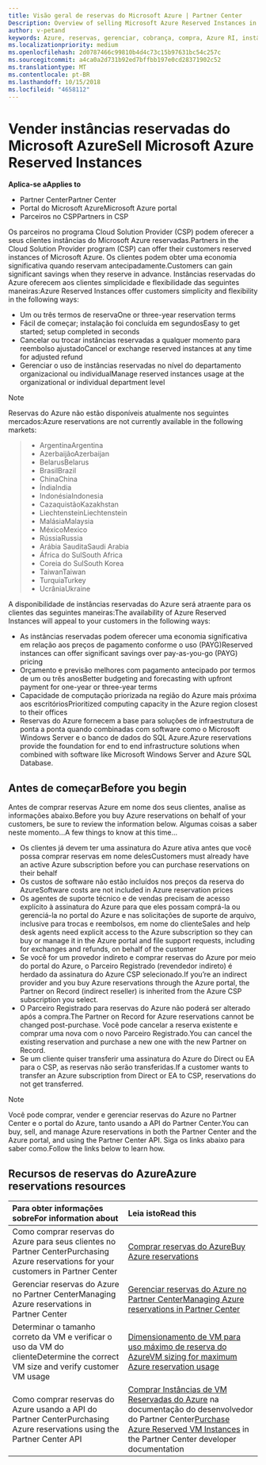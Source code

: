 ```yaml
---
title: Visão geral de reservas do Microsoft Azure | Partner Center
Description: Overview of selling Microsoft Azure Reserved Instances in CSP.
author: v-petand
keywords: Azure, reservas, gerenciar, cobrança, compra, Azure RI, instâncias reservadas do Azure
ms.localizationpriority: medium
ms.openlocfilehash: 2d0787466c99810b4d4c73c15b97631bc54c257c
ms.sourcegitcommit: a4ca0a2d731b92ed7bffbb197e0cd28371902c52
ms.translationtype: MT
ms.contentlocale: pt-BR
ms.lasthandoff: 10/15/2018
ms.locfileid: "4658112"
---
```

# <a name="sell-microsoft-azure-reserved-instances"></a><span data-ttu-id="ac307-103">Vender instâncias reservadas do Microsoft Azure</span><span class="sxs-lookup"><span data-stu-id="ac307-103">Sell Microsoft Azure Reserved Instances</span></span> 

**<span data-ttu-id="ac307-104">Aplica-se a</span><span class="sxs-lookup"><span data-stu-id="ac307-104">Applies to</span></span>**

-  <span data-ttu-id="ac307-105">Partner Center</span><span class="sxs-lookup"><span data-stu-id="ac307-105">Partner Center</span></span>
-  <span data-ttu-id="ac307-106">Portal do Microsoft Azure</span><span class="sxs-lookup"><span data-stu-id="ac307-106">Microsoft Azure portal</span></span>
-  <span data-ttu-id="ac307-107">Parceiros no CSP</span><span class="sxs-lookup"><span data-stu-id="ac307-107">Partners in CSP</span></span>

<span data-ttu-id="ac307-108">Os parceiros no programa Cloud Solution Provider (CSP) podem oferecer a seus clientes instâncias do Microsoft Azure reservadas.</span><span class="sxs-lookup"><span data-stu-id="ac307-108">Partners in the Cloud Solution Provider program (CSP) can offer their customers reserved instances of Microsoft Azure.</span></span> <span data-ttu-id="ac307-109">Os clientes podem obter uma economia significativa quando reservam antecipadamente.</span><span class="sxs-lookup"><span data-stu-id="ac307-109">Customers can gain significant savings when they reserve in advance.</span></span> <span data-ttu-id="ac307-110">Instâncias reservadas do Azure oferecem aos clientes simplicidade e flexibilidade das seguintes maneiras:</span><span class="sxs-lookup"><span data-stu-id="ac307-110">Azure Reserved Instances offer customers simplicity and flexibility in the following ways:</span></span>

-   <span data-ttu-id="ac307-111">Um ou três termos de reserva</span><span class="sxs-lookup"><span data-stu-id="ac307-111">One or three-year reservation terms</span></span> 
-   <span data-ttu-id="ac307-112">Fácil de começar; instalação foi concluída em segundos</span><span class="sxs-lookup"><span data-stu-id="ac307-112">Easy to get started; setup completed in seconds</span></span> 
-   <span data-ttu-id="ac307-113">Cancelar ou trocar instâncias reservadas a qualquer momento para reembolso ajustado</span><span class="sxs-lookup"><span data-stu-id="ac307-113">Cancel or exchange reserved instances at any time for adjusted refund</span></span> 
-   <span data-ttu-id="ac307-114">Gerenciar o uso de instâncias reservadas no nível do departamento organizacional ou individual</span><span class="sxs-lookup"><span data-stu-id="ac307-114">Manage reserved instances usage at the organizational or individual department level</span></span> 

> [!NOTE]  
> <span data-ttu-id="ac307-115">Reservas do Azure não estão disponíveis atualmente nos seguintes mercados:</span><span class="sxs-lookup"><span data-stu-id="ac307-115">Azure reservations are not currently available in the following markets:</span></span>
  
> * <span data-ttu-id="ac307-116">Argentina</span><span class="sxs-lookup"><span data-stu-id="ac307-116">Argentina</span></span>
> * <span data-ttu-id="ac307-117">Azerbaijão</span><span class="sxs-lookup"><span data-stu-id="ac307-117">Azerbaijan</span></span>
> * <span data-ttu-id="ac307-118">Belarus</span><span class="sxs-lookup"><span data-stu-id="ac307-118">Belarus</span></span>
> * <span data-ttu-id="ac307-119">Brasil</span><span class="sxs-lookup"><span data-stu-id="ac307-119">Brazil</span></span>
> * <span data-ttu-id="ac307-120">China</span><span class="sxs-lookup"><span data-stu-id="ac307-120">China</span></span>
> * <span data-ttu-id="ac307-121">Índia</span><span class="sxs-lookup"><span data-stu-id="ac307-121">India</span></span>
> * <span data-ttu-id="ac307-122">Indonésia</span><span class="sxs-lookup"><span data-stu-id="ac307-122">Indonesia</span></span>
> * <span data-ttu-id="ac307-123">Cazaquistão</span><span class="sxs-lookup"><span data-stu-id="ac307-123">Kazakhstan</span></span>
> * <span data-ttu-id="ac307-124">Liechtenstein</span><span class="sxs-lookup"><span data-stu-id="ac307-124">Liechtenstein</span></span>
> * <span data-ttu-id="ac307-125">Malásia</span><span class="sxs-lookup"><span data-stu-id="ac307-125">Malaysia</span></span>
> * <span data-ttu-id="ac307-126">México</span><span class="sxs-lookup"><span data-stu-id="ac307-126">Mexico</span></span>
> * <span data-ttu-id="ac307-127">Rússia</span><span class="sxs-lookup"><span data-stu-id="ac307-127">Russia</span></span>
> * <span data-ttu-id="ac307-128">Arábia Saudita</span><span class="sxs-lookup"><span data-stu-id="ac307-128">Saudi Arabia</span></span>
> * <span data-ttu-id="ac307-129">África do Sul</span><span class="sxs-lookup"><span data-stu-id="ac307-129">South Africa</span></span>
> * <span data-ttu-id="ac307-130">Coreia do Sul</span><span class="sxs-lookup"><span data-stu-id="ac307-130">South Korea</span></span>
> * <span data-ttu-id="ac307-131">Taiwan</span><span class="sxs-lookup"><span data-stu-id="ac307-131">Taiwan</span></span>
> * <span data-ttu-id="ac307-132">Turquia</span><span class="sxs-lookup"><span data-stu-id="ac307-132">Turkey</span></span>
> * <span data-ttu-id="ac307-133">Ucrânia</span><span class="sxs-lookup"><span data-stu-id="ac307-133">Ukraine</span></span>

<span data-ttu-id="ac307-134">A disponibilidade de instâncias reservadas do Azure será atraente para os clientes das seguintes maneiras:</span><span class="sxs-lookup"><span data-stu-id="ac307-134">The availability of Azure Reserved Instances will appeal to your customers in the following ways:</span></span>

-   <span data-ttu-id="ac307-135">As instâncias reservadas podem oferecer uma economia significativa em relação aos preços de pagamento conforme o uso (PAYG)</span><span class="sxs-lookup"><span data-stu-id="ac307-135">Reserved instances can offer significant savings over pay-as-you-go (PAYG) pricing</span></span>
-   <span data-ttu-id="ac307-136">Orçamento e previsão melhores com pagamento antecipado por termos de um ou três anos</span><span class="sxs-lookup"><span data-stu-id="ac307-136">Better budgeting and forecasting with upfront payment for one-year or three-year terms</span></span> 
-   <span data-ttu-id="ac307-137">Capacidade de computação priorizada na região do Azure mais próxima aos escritórios</span><span class="sxs-lookup"><span data-stu-id="ac307-137">Prioritized computing capacity in the Azure region closest to their offices</span></span>  
-   <span data-ttu-id="ac307-138">Reservas do Azure fornecem a base para soluções de infraestrutura de ponta a ponta quando combinadas com software como o Microsoft Windows Server e o banco de dados do SQL Azure.</span><span class="sxs-lookup"><span data-stu-id="ac307-138">Azure reservations provide the foundation for end to end infrastructure solutions when combined with software like Microsoft Windows Server and Azure SQL Database.</span></span>   

## <a name="before-you-begin"></a><span data-ttu-id="ac307-139">Antes de começar</span><span class="sxs-lookup"><span data-stu-id="ac307-139">Before you begin</span></span>

<span data-ttu-id="ac307-140">Antes de comprar reservas Azure em nome dos seus clientes, analise as informações abaixo.</span><span class="sxs-lookup"><span data-stu-id="ac307-140">Before you buy Azure reservations on behalf of your customers, be sure to review the information below.</span></span> <span data-ttu-id="ac307-141">Algumas coisas a saber neste momento...</span><span class="sxs-lookup"><span data-stu-id="ac307-141">A few things to know at this time…</span></span>

-   <span data-ttu-id="ac307-142">Os clientes já devem ter uma assinatura do Azure ativa antes que você possa comprar reservas em nome deles</span><span class="sxs-lookup"><span data-stu-id="ac307-142">Customers must already have an active Azure subscription before you can purchase reservations on their behalf</span></span>  
-   <span data-ttu-id="ac307-143">Os custos de software não estão incluídos nos preços da reserva do Azure</span><span class="sxs-lookup"><span data-stu-id="ac307-143">Software costs are not included in Azure reservation prices</span></span> 
-   <span data-ttu-id="ac307-144">Os agentes de suporte técnico e de vendas precisam de acesso explícito à assinatura do Azure para que eles possam comprá-la ou gerenciá-la no portal do Azure e nas solicitações de suporte de arquivo, inclusive para trocas e reembolsos, em nome do cliente</span><span class="sxs-lookup"><span data-stu-id="ac307-144">Sales and help desk agents need explicit access to the Azure subscription so they can buy or manage it in the Azure portal and file support requests, including for exchanges and refunds, on behalf of the customer</span></span>  
-   <span data-ttu-id="ac307-145">Se você for um provedor indireto e comprar reservas do Azure por meio do portal do Azure, o Parceiro Registrado (revendedor indireto) é herdado da assinatura do Azure CSP selecionado.</span><span class="sxs-lookup"><span data-stu-id="ac307-145">If you’re an indirect provider and you buy Azure reservations through the Azure portal, the Partner on Record (indirect reseller) is inherited from the Azure CSP subscription you select.</span></span> 
-   <span data-ttu-id="ac307-146">O Parceiro Registrado para reservas do Azure não poderá ser alterado após a compra.</span><span class="sxs-lookup"><span data-stu-id="ac307-146">The Partner on Record for Azure reservations cannot be changed post-purchase.</span></span> <span data-ttu-id="ac307-147">Você pode cancelar a reserva existente e comprar uma nova com o novo Parceiro Registrado.</span><span class="sxs-lookup"><span data-stu-id="ac307-147">You can cancel the existing reservation and purchase a new one with the new Partner on Record.</span></span> 
-   <span data-ttu-id="ac307-148">Se um cliente quiser transferir uma assinatura do Azure do Direct ou EA para o CSP, as reservas não serão transferidas.</span><span class="sxs-lookup"><span data-stu-id="ac307-148">If a customer wants to transfer an Azure subscription from Direct or EA to CSP, reservations do not get transferred.</span></span> 

>[!NOTE]
> <span data-ttu-id="ac307-149">Você pode comprar, vender e gerenciar reservas do Azure no Partner Center e o portal do Azure, tanto usando a API do Partner Center.</span><span class="sxs-lookup"><span data-stu-id="ac307-149">You can buy, sell, and manage Azure reservations in both the Partner Center and the Azure portal, and using the Partner Center API.</span></span> <span data-ttu-id="ac307-150">Siga os links abaixo para saber como.</span><span class="sxs-lookup"><span data-stu-id="ac307-150">Follow the links below to learn how.</span></span> 

## <a name="azure-reservations-resources"></a><span data-ttu-id="ac307-151">Recursos de reservas do Azure</span><span class="sxs-lookup"><span data-stu-id="ac307-151">Azure reservations resources</span></span>
|**<span data-ttu-id="ac307-152">Para obter informações sobre</span><span class="sxs-lookup"><span data-stu-id="ac307-152">For information about</span></span>**   |**<span data-ttu-id="ac307-153">Leia isto</span><span class="sxs-lookup"><span data-stu-id="ac307-153">Read this</span></span>**    |
|:-----------------------------|:-----------------|
|<span data-ttu-id="ac307-154">Como comprar reservas do Azure para seus clientes no Partner Center</span><span class="sxs-lookup"><span data-stu-id="ac307-154">Purchasing Azure reservations for your customers in Partner Center</span></span>   |[<span data-ttu-id="ac307-155">Comprar reservas do Azure</span><span class="sxs-lookup"><span data-stu-id="ac307-155">Buy Azure reservations</span></span>](azure-reservations-buying.md)
|<span data-ttu-id="ac307-156">Gerenciar reservas do Azure no Partner Center</span><span class="sxs-lookup"><span data-stu-id="ac307-156">Managing Azure reservations in Partner Center</span></span> | [<span data-ttu-id="ac307-157">Gerenciar reservas do Azure no Partner Center</span><span class="sxs-lookup"><span data-stu-id="ac307-157">Managing Azure reservations in Partner Center</span></span>](azure-reservations-manage.md)
|<span data-ttu-id="ac307-158">Determinar o tamanho correto da VM e verificar o uso da VM do cliente</span><span class="sxs-lookup"><span data-stu-id="ac307-158">Determine the correct VM size and verify customer VM usage</span></span>   |[<span data-ttu-id="ac307-159">Dimensionamento de VM para uso máximo de reserva do Azure</span><span class="sxs-lookup"><span data-stu-id="ac307-159">VM sizing for maximum Azure reservation usage</span></span>](azure-usage.md)   |
|<span data-ttu-id="ac307-160">Como comprar reservas do Azure usando a API do Partner Center</span><span class="sxs-lookup"><span data-stu-id="ac307-160">Purchasing Azure reservations using the Partner Center API</span></span> | <span data-ttu-id="ac307-161">[Comprar Instâncias de VM Reservadas do Azure](https://docs.microsoft.com/partner-center/develop/purchase-azure-reservations) na documentação do desenvolvedor do Partner Center</span><span class="sxs-lookup"><span data-stu-id="ac307-161">[Purchase Azure Reserved VM Instances](https://docs.microsoft.com/partner-center/develop/purchase-azure-reservations) in the Partner Center developer documentation</span></span>

 

